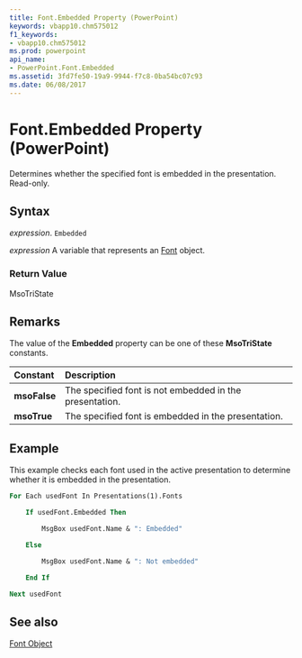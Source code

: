 ```yaml
---
title: Font.Embedded Property (PowerPoint)
keywords: vbapp10.chm575012
f1_keywords:
- vbapp10.chm575012
ms.prod: powerpoint
api_name:
- PowerPoint.Font.Embedded
ms.assetid: 3fd7fe50-19a9-9944-f7c8-0ba54bc07c93
ms.date: 06/08/2017
---
```



# Font.Embedded Property (PowerPoint)

Determines whether the specified font is embedded in the presentation. Read-only.


## Syntax

 _expression_. `Embedded`

 _expression_ A variable that represents an [Font](./PowerPoint.Font.md) object.


### Return Value

MsoTriState


## Remarks

The value of the  **Embedded** property can be one of these **MsoTriState** constants.



|**Constant**|**Description**|
|:-----|:-----|
|**msoFalse**|The specified font is not embedded in the presentation. |
|**msoTrue**| The specified font is embedded in the presentation.|

## Example

This example checks each font used in the active presentation to determine whether it is embedded in the presentation.


```vb
For Each usedFont In Presentations(1).Fonts

    If usedFont.Embedded Then

        MsgBox usedFont.Name & ": Embedded"

    Else

        MsgBox usedFont.Name & ": Not embedded"

    End If

Next usedFont
```


## See also


[Font Object](PowerPoint.Font.md)

